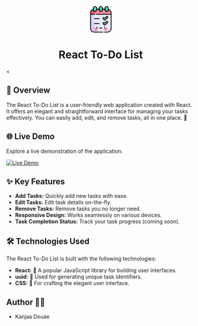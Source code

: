 <!-- Title -->
<div align="center">
  <img src="./public/to-do-list.png" alt="Your App Logo" width="70">
  <h1>React To-Do List</h1>
</div>

<
## 📌 Overview

The React To-Do List is a user-friendly web application created with React. It offers an elegant and straightforward interface for managing your tasks effectively. You can easily add, edit, and remove tasks, all in one place. 🚀


<!-- Live Demo -->
## 🌐 Live Demo

Explore a live demonstration of the application:

[![Live Demo]("%PUBLIC_URL%/to-do-list.png")](https://douaekanjaa.github.io/Tp3_react/)
 
<!-- Features -->
## ✨ Key Features

- **Add Tasks:** Quickly add new tasks with ease.
- **Edit Tasks:** Edit task details on-the-fly.
- **Remove Tasks:** Remove tasks you no longer need.
- **Responsive Design:** Works seamlessly on various devices.
- **Task Completion Status:** Track your task progress (coming soon).


## 🛠️ Technologies Used

The React To-Do List is built with the following technologies:

- **React:** 🚀 A popular JavaScript library for building user interfaces.
- **uuid:** 🔑 Used for generating unique task identifiers.
- **CSS:** 🎨 For crafting the elegant user interface.

## Author 👩‍💻

- Kanjaa Douae

